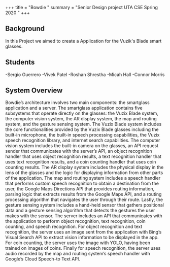 
+++ title = "Bowdie " 
summary = "Senior Design project UTA CSE Spring 2020 " 
+++
## Background 
In this Project we aimed to create a Application for the Vuzik's Blade smart glasses. 

## Students
-Sergio Guerrero
-Vivek Patel
-Roshan Shrestha
-Micah Hall
-Connor Morris
## System Overview
Bowdie’s architecture involves two main components: the smartglass application and a server. The smartglass application contains five subsystems that operate directly on the glasses: the Vuzix Blade system, the computer vision system, the AR display system, the map and routing system, and the gesture sensing system. The Vuzix Blade system includes the core functionalities provided by the Vuzix Blade glasses including the built-in microphone, the built-in speech processing capabilities, the Vuzix speech recognition library, and internet search capabilities. The computer vision system includes the built-in camera on the glasses, an API request sender that communicates with the server’s API, an object recognition handler that uses object recognition results, a text recognition handler that uses text recognition results, and a coin counting handler that uses coin counting results. The AR display system includes the physical display in the lens of the glasses and the logic for displaying information from other parts of the application. The map and routing system includes a speech handler that performs custom speech recognition to obtain a destination from the user, the Google Maps Directions API that provides routing information, parsing logic that extracts results from the Google Maps API, and a routing processing algorithm that navigates the user through their route. Lastly, the gesture sensing system includes a hand-held sensor that gathers positional data and a gesture sensing algorithm that detects the gestures the user makes with the sensor. The server includes an API that communicates with the application to perform object recognition, text recognition, coin counting, and speech recognition. For object recognition and text recognition, the server uses an image sent from the application with Bing’s Visual Search API to extract vision information to be displayed in the app. For coin counting, the server uses the image with YOLO, having been trained on images of coins. Finally for speech recognition, the server uses audio recorded by the map and routing system’s speech handler with Google’s Cloud Speech-to Text API.
